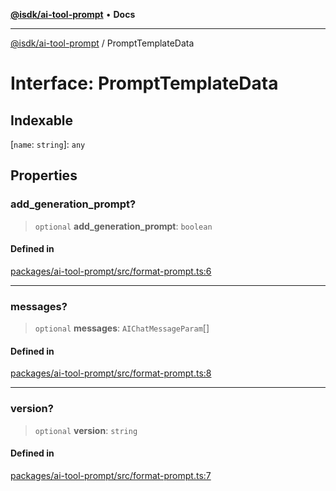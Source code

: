 [**@isdk/ai-tool-prompt**](../README.md) • **Docs**

***

[@isdk/ai-tool-prompt](../globals.md) / PromptTemplateData

# Interface: PromptTemplateData

## Indexable

 \[`name`: `string`\]: `any`

## Properties

### add\_generation\_prompt?

> `optional` **add\_generation\_prompt**: `boolean`

#### Defined in

[packages/ai-tool-prompt/src/format-prompt.ts:6](https://github.com/isdk/ai-tool-prompt.js/blob/ccb6c76c282ffb3a596c3e9bc1daa79eaec7b66a/src/format-prompt.ts#L6)

***

### messages?

> `optional` **messages**: `AIChatMessageParam`[]

#### Defined in

[packages/ai-tool-prompt/src/format-prompt.ts:8](https://github.com/isdk/ai-tool-prompt.js/blob/ccb6c76c282ffb3a596c3e9bc1daa79eaec7b66a/src/format-prompt.ts#L8)

***

### version?

> `optional` **version**: `string`

#### Defined in

[packages/ai-tool-prompt/src/format-prompt.ts:7](https://github.com/isdk/ai-tool-prompt.js/blob/ccb6c76c282ffb3a596c3e9bc1daa79eaec7b66a/src/format-prompt.ts#L7)
